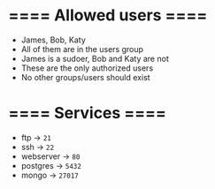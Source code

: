 # ==== Allowed users ====
- James, Bob, Katy
- All of them are in the users group
- James is a sudoer, Bob and Katy are not
- These are the only authorized users
- No other groups/users should exist

# ==== Services ====
- ftp -> `21`
- ssh -> `22`
- webserver -> `80`
- postgres -> `5432`
- mongo -> `27017`